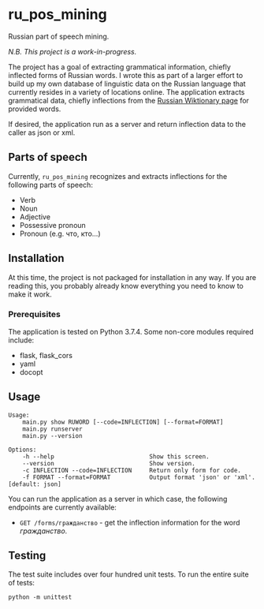 # ru_pos_mining

Russian part of speech mining. 

_N.B. This project is a work-in-progress._

The project has a goal of extracting grammatical information, chiefly inflected forms of Russian words. I wrote this as part of a larger effort to build up my own database of linguistic data on the Russian language that currently resides in a variety of locations online. The application extracts grammatical data, chiefly inflections from the [Russian Wiktionary page](https://ru.wiktionary.org) for provided words.

If desired, the application run as a server and return inflection data to the caller as json or xml.

## Parts of speech

Currently, `ru_pos_mining` recognizes and extracts inflections for the following parts of speech:

- Verb
- Noun
- Adjective
- Possessive pronoun
- Pronoun (e.g. что, кто...)


## Installation

At this time, the project is not packaged for installation in any way. If you are reading this, you probably already know everything you need to know to make it work.

### Prerequisites

The application is tested on Python 3.7.4. Some non-core modules required include:

- flask, flask_cors
- yaml
- docopt


## Usage

```buildoutcfg
Usage:
    main.py show RUWORD [--code=INFLECTION] [--format=FORMAT]
    main.py runserver
    main.py --version

Options:
    -h --help                           Show this screen.
    --version                           Show version.
    -c INFLECTION --code=INFLECTION     Return only form for code.
    -f FORMAT --format=FORMAT           Output format 'json' or 'xml'. [default: json]
```
You can run the application as a server in which case, the following endpoints are currently available:

- `GET /forms/гражданство` - get the inflection information for the word _гражданство_.

## Testing

The test suite includes over four hundred unit tests. To run the entire suite of tests:

```lang-python
python -m unittest
```
